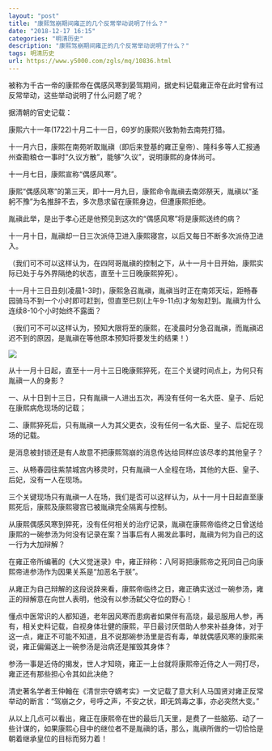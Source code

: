 ```yaml
---
layout: "post"
title: "康熙驾崩期间雍正的几个反常举动说明了什么？"
date: "2018-12-17 16:15"
categories: "明清历史"
description: "康熙驾崩期间雍正的几个反常举动说明了什么？"
tags: 明清历史
url: https://www.y5000.com/zgls/mq/10836.html
---
```






被称为千古一帝的康熙帝在偶感风寒到晏驾期间，据史料记载雍正帝在此时曾有过反常举动，这些举动说明了什么问题了呢？

据清朝的官史记载：

康熙六十一年(1722)十月二十一日，69岁的康熙兴致勃勃去南苑打猎。

十一月六日，康熙在南苑听取胤禛（即后来登基的雍正皇帝）、隆科多等人汇报通州查勘粮仓一事时“久议方散”，能够“久议”，说明康熙的身体尚可。

十一月七日，康熙宣称“偶感风寒”。

康熙“偶感风寒”的第三天，即十一月九日，康熙命令胤禛去南郊祭天，胤禛以“圣躬不豫”为名推辞不去，多次恳求留在康熙身边，但遭康熙拒绝。

胤禛此举，是出于孝心还是他预见到这次的“偶感风寒”将是康熙送终的病？

十一月十日，胤禛却一日三次派侍卫进入康熙寝宫，以后又每日不断多次派侍卫进入。

（我们可不可以这样认为，在四阿哥胤禛的控制之下，从十一月十日开始，康熙实际已处于与外界隔绝的状态，直至十三日晚康熙猝死）。

十一月十三日丑刻(凌晨1-3时)，康熙急召胤禛，胤禛当时正在南郊天坛，距畅春园骑马不到一个小时即可赶到，但直至巳刻(上午9-11点)才匆匆赶到。胤禛为什么连续8-10个小时始终不露面？

（我们可不可以这样认为，预知大限将至的康熙，在凌晨时分急召胤禛，而胤禛迟迟不到的原因，是胤禛在等他原本预知将要发生的结果！）

![](https://img.y5000.com/uploads/allimg/170116/10501A521-0.jpg)

从十一月十日起，直至十一月十三日晚康熙猝死，在三个关键时间点上，为何只有胤禛一人的身影？

一、从十日到十三日，只有胤禛一人进出五次，再没有任何一名大臣、皇子、后妃在康熙病危现场的记载；

二、康熙猝死后，只有胤禛一人为其父更衣，没有任何一名大臣、皇子、后妃在现场的记载。

是消息被封锁还是有人故意不把康熙驾崩的消息传达给同样应该尽孝的其他皇子？

三、从畅春园往紫禁城宫内移灵时，只有胤禛一人全程在场，其他的大臣、皇子、后妃，没有一人在现场。

三个关键现场只有胤禛一人在场，我们是否可以这样认为，从十一月十日起直至康熙死后，康熙及康熙寝宫已被胤禛完全隔离与控制。

从康熙偶感风寒到猝死，没有任何相关的治疗记录，胤禛在康熙帝临终之日曾送给康熙的一碗参汤为何没有记录在案？当事后有人揭发此事时，胤禛为何为自己的这一行为大加辩解？

在雍正帝所编著的《大义觉迷录》中，雍正辩称：八阿哥把康熙帝之死同自己向康熙帝进参汤作为因果关系是“加恶名于朕”。

从雍正为自己辩解的这段说辞来看，康熙帝临终之日，雍正确实送过一碗参汤，雍正的辩解意在向世人表明，他没有以参汤弑父夺位的野心！

懂点中医常识的人都知道，老年因风寒而患病者如果伴有高烧，最忌服用人参，再有，相关史料记载，自视身体壮健的康熙，平日最讨厌借助人参来补益身体，对于这一点，雍正不可能不知道，且不说那碗参汤里是否有毒，单就偶感风寒的康熙来说，雍正偏偏送上一碗参汤是治病还是摧毁其身体？

参汤一事是近侍的揭发，世人才知晓，雍正一上台就将康熙帝近侍之人一网打尽，雍正还有那些担心令其如此决绝？

清史著名学者王仲翰在《清世宗夺嫡考实》一文记载了意大利人马国贤对雍正反常举动的断言：“驾崩之夕，号呼之声，不安之状，即无鸩毒之事，亦必突然大变。”

从以上几点可以看出，雍正在康熙帝在世的最后几天里，是费了一些脑筋、动了一些计谋的，如果康熙心目中的继位者不是胤禛的话，那么，胤禛所做的一切恰恰是朝着继承皇位的目标而努力着！
